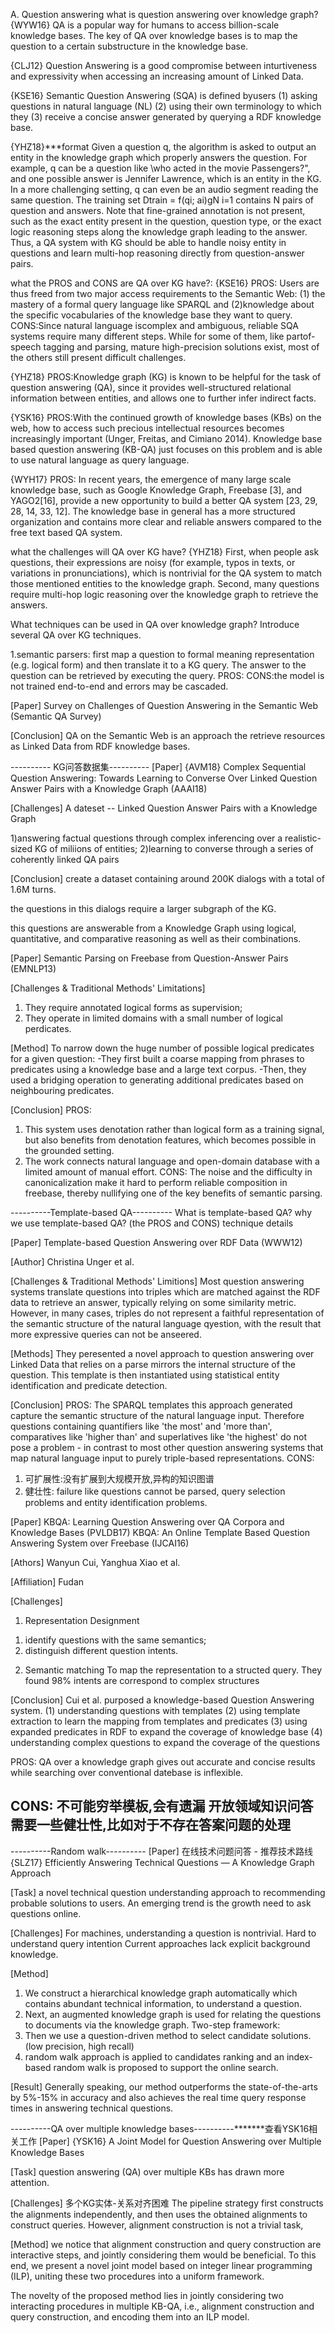 A. Question answering
what is question answering over knowledge graph?
{WYW16} 
QA is a popular way for humans to access billion-scale knowledge bases. The key of QA over knowledge bases is to map the question to a certain substructure in the knowledge base.

{CLJ12}
Question Answering is a good compromise between inturtiveness and expressivity when accessing an increasing amount of Linked Data.

{KSE16}
Semantic Question Answering (SQA) is defined byusers (1) asking questions in natural language (NL) (2) using their own terminology to which they (3) receive a concise answer generated by querying a RDF knowledge base.

{YHZ18}***format
Given a question q, the algorithm is asked to output an entity
in the knowledge graph which properly answers the question. For example, q can be a question
like \who acted in the movie Passengers?", and one possible answer is Jennifer Lawrence, which
is an entity in the KG. In a more challenging setting, q can even be an audio segment reading the
same question. The training set Dtrain = f(qi; ai)gN i=1 contains N pairs of question and answers.
Note that fine-grained annotation is not present, such as the exact entity present in the question,
question type, or the exact logic reasoning steps along the knowledge graph leading to the answer.
Thus, a QA system with KG should be able to handle noisy entity in questions and learn multi-hop
reasoning directly from question-answer pairs.


what the PROS and CONS are QA over KG have?: 
{KSE16}
PROS: Users are thus freed from two major access requirements to the Semantic Web: (1) the mastery of a formal query language like SPARQL and (2)knowledge about the specific vocabularies of the knowledge base they want to query. 
CONS:Since natural language iscomplex and ambiguous, reliable SQA systems require many different steps. While for some of them, like partof-speech tagging and parsing, mature high-precision solutions exist, most of the others still present difficult challenges. 

{YHZ18}
PROS:Knowledge graph (KG) is known to be helpful for the task of question answering (QA), since
it provides well-structured relational information between entities, and allows one to further infer
indirect facts.

{YSK16}
PROS:With the continued growth of knowledge bases (KBs) on the web, how to access such precious intellectual resources becomes increasingly important (Unger, Freitas, and Cimiano 2014). Knowledge base based question answering (KB-QA) just focuses on this problem and is able to use natural language as query language. 

{WYH17}
PROS: In recent years, the emergence of many large scale knowledge base,
such as Google Knowledge Graph, Freebase [3], and YAGO2[16],
provide a new opportunity to build a better QA system [23, 29, 28,
14, 33, 12]. The knowledge base in general has a more structured
organization and contains more clear and reliable answers compared to the free text based QA system.


what the challenges will QA over KG have?
{YHZ18}
First, when people ask questions, their expressions are noisy (for example, typos in texts, or variations in pronunciations), which is nontrivial for the QA system to match those mentioned entities to the knowledge graph. Second, many questions require multi-hop logic reasoning over the knowledge graph to retrieve the
answers. 


What techniques can be used in QA over knowledge graph? Introduce several QA over KG techniques.

1.semantic parsers: first map a question to formal meaning representation (e.g. logical form) and then translate it to a KG query. The answer to the question can be retrieved by executing the query.
PROS:
CONS:the model is not trained end-to-end and errors may be cascaded.




[Paper]
Survey on Challenges of Question Answering in the Semantic Web (Semantic QA Survey)

[Conclusion]
QA on the Semantic Web is an approach the retrieve resources as Linked Data from RDF knowledge bases.


---------- KG问答数据集----------
[Paper]
{AVM18}
Complex Sequential Question Answering: Towards Learning to Converse Over Linked Question Answer Pairs with a Knowledge Graph (AAAI18)

[Challenges]
A dateset -- Linked Question Answer Pairs with a Knowledge Graph

1)answering factual questions through complex inferencing over a realistic-sized KG of miliions of entities;
2)learning to converse through a series of coherently linked QA pairs

[Conclusion]
create a dataset containing around 200K dialogs with a total of 1.6M turns.

the questions in this dialogs require a larger subgraph of the KG.

this questions are answerable from a Knowledge Graph using logical, quantitative, and comparative reasoning as well as their combinations.




[Paper]
Semantic Parsing on Freebase from Question-Answer Pairs (EMNLP13)

[Challenges & Traditional Methods' Limitations]
1. They require annotated logical forms as supervision;
2. They operate in limited domains with a small number of logical perdicates.

[Method]
To narrow down the huge number of possible logical predicates for a given question:
-They first built a coarse mapping from phrases to predicates using a knowledge base and a large text corpus.
-Then, they used a bridging operation to generating additional predicates based on neighbouring predicates.

[Conclusion]
PROS:
1. This system uses denotation rather than logical form as a training signal, but also benefits from denotation features, which becomes possible in the grounded setting.
2. The work connects natural language and open-domain database with a limited amount of manual effort.
CONS:
The noise and the difficulty in canonicalization make it hard to perform reliable composition in freebase, thereby nullifying one of the key benefits of semantic parsing.


----------Template-based QA----------
What is template-based QA?
why we use template-based QA? (the PROS and CONS)
technique details 

[Paper]
Template-based Question Answering over RDF Data (WWW12)

[Author]
Christina Unger et al.

[Challenges & Traditional Methods' Limitions]
Most question answering systems translate questions into triples which are matched against the RDF data to retrieve an answer, typically relying on some similarity metric. 
However, in many cases, triples do not represent a faithful representation of the semantic structure of the natural language qyestion, with the result that more expressive queries can not be anseered.

[Methods]
They peresented a novel approach to question answering over Linked Data that relies on a parse mirrors the internal structure of the question. This template is then instantiated using statistical entity identification and predicate detection.

[Conclusion]
PROS:
The SPARQL templates this approach generated capture the semantic structure of the natural language input. Therefore questions containing quantifiers like 'the most' and 'more than', comparatives like 'higher than' and superlatives like 'the highest' do not pose a problem - in contrast to most other question answering systems that map natural language input to purely triple-based representations. 
CONS:
1. 可扩展性:没有扩展到大规模开放,异构的知识图谱
2. 健壮性: failure like questions cannot be parsed, query selection problems and entity identification problems.



[Paper]
KBQA: Learning Question Answering over QA Corpora and Knowledge Bases (PVLDB17)
KBQA: An Online Template Based Question Answering System over Freebase (IJCAI16)

[Athors]
Wanyun Cui, Yanghua Xiao et al.

[Affiliation]
Fudan

[Challenges]
1. Representation Designment
  1) identify questions with the same semantics;
  2) distinguish different question intents.

2. Semantic matching
  To map the representation to a structed query.
  They found 98% intents are correspond to complex structures

[Conclusion]
Cui et al. purposed a knowledge-based Question Answering system. 
(1) understanding questions with templates
(2) using template extraction to learn the mapping from templates and predicates
(3) using expanded predicates in RDF to expand the coverage of knowledge base
(4) understanding complex questions to expand the coverage of the questions

PROS:
QA over a knowledge graph gives out accurate and concise results while searching over conventional datebase is inflexible.

CONS:
不可能穷举模板,会有遗漏
开放领域知识问答需要一些健壮性,比如对于不存在答案问题的处理
--------------------




----------Random walk----------
[Paper] 在线技术问题问答 - 推荐技术路线
{SLZ17}
Efficiently Answering Technical Questions — A Knowledge Graph Approach

[Task]
a novel technical question understanding approach to recommending probable solutions to users.
An emerging trend is the growth need to ask questions online. 

[Challenges]
For machines, understanding a question is nontrivial.   Hard to understand query intention
Current approaches lack explicit background knowledge.  

[Method]
1. We construct a hierarchical knowledge graph automatically which contains abundant technical information, to understand a question. 
2. Next, an augmented knowledge graph is used for relating the questions to documents via the knowledge graph.
Two-step framework:
3. Then we use a question-driven method to select candidate solutions.  (low precision, high recall)
4. random walk approach is applied to candidates ranking and an index-based random walk is proposed to support the online search.

[Result]
Generally speaking, our method outperforms the
state-of-the-arts by 5%-15% in accuracy and also achieves
the real time query response times in answering technical
questions.




----------QA over multiple knowledge bases----------*******查看YSK16相关工作
[Paper]
{YSK16}
A Joint Model for Question Answering over Multiple Knowledge Bases

[Task]
 question answering (QA) over multiple KBs has drawn more attention.
 
[Challenges] 多个KG实体-关系对齐困难
The pipeline strategy first constructs the alignments independently, and then
uses the obtained alignments to construct queries. However,
alignment construction is not a trivial task,

[Method]
we notice that alignment construction and query construction
are interactive steps, and jointly considering them would be
beneficial. To this end, we present a novel joint model based
on integer linear programming (ILP), uniting these two procedures into a uniform framework.

The novelty of the proposed
method lies in jointly considering two interacting procedures
in multiple KB-QA, i.e., alignment construction and query
construction, and encoding them into an ILP model. 

